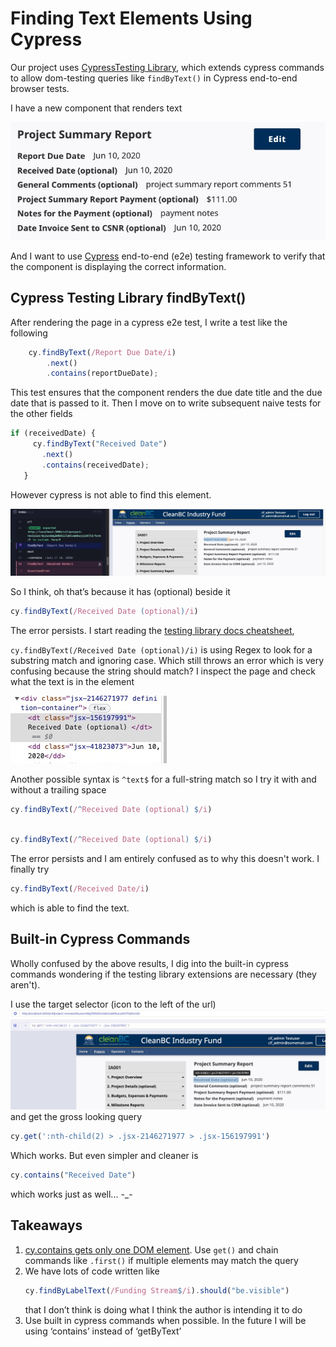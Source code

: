 # Finding Text Elements Using Cypress

Our project uses [CypressTesting Library](https://testing-library.com/docs/cypress-testing-library/intro/), which extends cypress commands to allow dom-testing queries like `findByText()` in Cypress end-to-end browser tests.

I have a new component that renders text

![project-summary-component](./assets/project-summary-component.jpg)

And I want to use [Cypress](https://www.cypress.io/) end-to-end (e2e) testing framework to verify that the component is displaying the correct information.

## Cypress Testing Library findByText()

After rendering the page in a cypress e2e test, I write a test like the following

```js
    cy.findByText(/Report Due Date/i)
        .next()
        .contains(reportDueDate);
```
This test ensures that the component renders the due date title and the due date that is passed to it. Then I move on to write subsequent naive tests for the other fields

```js
if (receivedDate) {
     cy.findByText("Received Date")
       .next()
       .contains(receivedDate);
   }
```

However cypress is not able to find this element.

![cypress-error](./assets/cypress-error-received-date.jpg)

So I think, oh that’s because it has (optional) beside it

```js
cy.findByText(/Received Date (optional)/i)
```
The error persists. I start reading the [testing library docs cheatsheet](https://testing-library.com/docs/dom-testing-library/cheatsheet/#queries),

`cy.findByText(/Received Date (optional)/i)` is using Regex to look for a substring match and ignoring case. Which still throws an error which is very confusing because the string should match? I inspect the page and check what the text is in the element

![inspect-received-element](./assets/inspect-received-element.jpg)

Another possible syntax is `^text$` for a full-string match so I try it with and without a trailing space
```js
cy.findByText(/^Received Date (optional) $/i)
```
```js

cy.findByText(/^Received Date (optional) $/i)
```
The error persists and I am entirely confused as to why this doesn't work. I finally try
```js
cy.findByText(/Received Date/i)
```
which is able to find the text.

## Built-in Cypress Commands

Wholly confused by the above results, I dig into the built-in cypress commands wondering if the testing library extensions are necessary (they aren't).

I use the target selector (icon to the left of the url)
![cypress-target](./assets/cypress-target-received-date.jpg)
and get the gross looking query
```js
cy.get(':nth-child(2) > .jsx-2146271977 > .jsx-156197991')
```
Which works. But even simpler and cleaner is
```js
cy.contains("Received Date")
```
which works just as well... -_-

## Takeaways
1. [cy.contains gets only one DOM element](https://dev.to/walmyrlimaesilv/a-simple-cypress-exercise-2lfe). Use `get()` and chain commands like `.first()` if multiple elements may match the query
1. We have lots of code written like
    ```js
    cy.findByLabelText(/Funding Stream$/i).should("be.visible")
    ```
    that I don’t think is doing what I think the author is intending it to do
1. Use built in cypress commands when possible. In the future I will be using ‘contains’ instead of ‘getByText’








